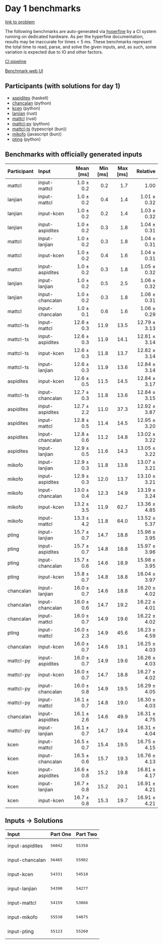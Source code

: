 # Day 1 benchmarks

[link to problem](https://adventofcode.com/2023/day/1)

The following benchmarks are auto-generated via
[hyperfine](https://github.com/sharkdp/hyperfine) by a CI system running on
dedicated hardware. As per the hyperfine documentation, results may be
inaccurate for times < 5 ms. These benchmarks represent the total time to read,
parse, and solve the given inputs, and, as such, some variation is expected due
to IO and other factors.

[CI pipeline](http://ci.papercode.net:8080/teams/main/pipelines/aoc2023)

[Benchmark web UI](https://aoc.ancalagon.black)


## Participants (with solutions for day 1)

- [aspidites](https://github.com/aspidites/aoc2023) (haskell)
- [chancalan](https://github.com/chancalan/aoc2023) (python)
- [kcen](https://github.com/kcen/aoc2023) (python)
- [lanjian](https://github.com/lanjian/aoc-2023) (rust)
- [mattcl](https://github.com/mattcl/aoc2023) (rust)
- [mattcl-py](https://github.com/mattcl/aoc2023-py) (python)
- [mattcl-ts](https://github.com/mattcl/aoc2023-js) (typescript (bun))
- [mikofo](https://github.com/mikofo/advent-of-code-2023) (javascript (bun))
- [pting](https://github.com/pting/aoc2023) (python)


## Benchmarks with officially generated inputs

| Participant | Input | Mean [ms] | Min [ms] | Max [ms] | Relative |
|:---|:---|---:|---:|---:|---:|
| mattcl | input-mattcl | 1.0 ± 0.2 | 0.2 | 1.7 | 1.00 |
| lanjian | input-mattcl | 1.0 ± 0.2 | 0.4 | 1.4 | 1.01 ± 0.32 |
| lanjian | input-kcen | 1.0 ± 0.2 | 0.2 | 1.4 | 1.03 ± 0.32 |
| lanjian | input-aspidites | 1.0 ± 0.2 | 0.3 | 1.8 | 1.04 ± 0.31 |
| mattcl | input-lanjian | 1.0 ± 0.2 | 0.3 | 1.8 | 1.04 ± 0.31 |
| mattcl | input-kcen | 1.0 ± 0.2 | 0.4 | 1.6 | 1.04 ± 0.31 |
| mattcl | input-aspidites | 1.0 ± 0.2 | 0.3 | 1.8 | 1.05 ± 0.32 |
| lanjian | input-lanjian | 1.0 ± 0.2 | 0.5 | 2.5 | 1.06 ± 0.32 |
| lanjian | input-chancalan | 1.0 ± 0.2 | 0.3 | 1.8 | 1.06 ± 0.31 |
| mattcl | input-chancalan | 1.0 ± 0.1 | 0.6 | 1.6 | 1.06 ± 0.29 |
| mattcl-ts | input-mattcl | 12.6 ± 0.3 | 11.9 | 13.5 | 12.79 ± 3.13 |
| mattcl-ts | input-aspidites | 12.6 ± 0.3 | 11.9 | 14.1 | 12.81 ± 3.14 |
| mattcl-ts | input-kcen | 12.6 ± 0.3 | 11.8 | 13.7 | 12.82 ± 3.14 |
| mattcl-ts | input-lanjian | 12.6 ± 0.3 | 11.9 | 13.6 | 12.84 ± 3.14 |
| aspidites | input-kcen | 12.6 ± 0.5 | 11.5 | 14.5 | 12.84 ± 3.17 |
| mattcl-ts | input-chancalan | 12.7 ± 0.3 | 11.8 | 13.6 | 12.84 ± 3.15 |
| aspidites | input-aspidites | 12.7 ± 2.2 | 11.0 | 37.3 | 12.92 ± 3.87 |
| aspidites | input-mattcl | 12.8 ± 0.5 | 11.4 | 14.5 | 12.95 ± 3.20 |
| aspidites | input-chancalan | 12.8 ± 0.6 | 11.2 | 14.8 | 13.02 ± 3.22 |
| aspidites | input-lanjian | 12.9 ± 0.5 | 11.6 | 14.3 | 13.05 ± 3.22 |
| mikofo | input-lanjian | 12.9 ± 0.3 | 11.8 | 13.8 | 13.07 ± 3.21 |
| mikofo | input-aspidites | 12.9 ± 0.3 | 12.0 | 13.7 | 13.10 ± 3.21 |
| mikofo | input-chancalan | 13.0 ± 0.4 | 12.3 | 14.9 | 13.19 ± 3.24 |
| mikofo | input-kcen | 13.2 ± 3.5 | 11.9 | 62.7 | 13.36 ± 4.85 |
| mikofo | input-mattcl | 13.3 ± 4.2 | 11.8 | 64.0 | 13.52 ± 5.37 |
| pting | input-lanjian | 15.7 ± 0.7 | 14.7 | 18.8 | 15.96 ± 3.95 |
| pting | input-aspidites | 15.7 ± 0.7 | 14.8 | 18.8 | 15.97 ± 3.96 |
| pting | input-chancalan | 15.7 ± 0.6 | 14.6 | 18.9 | 15.98 ± 3.95 |
| pting | input-kcen | 15.8 ± 0.7 | 14.8 | 18.8 | 16.04 ± 3.97 |
| chancalan | input-lanjian | 16.0 ± 0.7 | 14.6 | 18.8 | 16.20 ± 4.02 |
| chancalan | input-chancalan | 16.0 ± 0.6 | 14.7 | 19.2 | 16.22 ± 4.01 |
| chancalan | input-mattcl | 16.0 ± 0.7 | 14.9 | 19.6 | 16.22 ± 4.02 |
| pting | input-mattcl | 16.0 ± 2.3 | 14.9 | 45.6 | 16.23 ± 4.59 |
| chancalan | input-kcen | 16.0 ± 0.7 | 14.6 | 19.1 | 16.25 ± 4.03 |
| mattcl-py | input-aspidites | 16.0 ± 0.7 | 14.9 | 19.6 | 16.26 ± 4.03 |
| mattcl-py | input-kcen | 16.0 ± 0.7 | 14.7 | 18.8 | 16.27 ± 4.02 |
| mattcl-py | input-chancalan | 16.0 ± 0.8 | 14.9 | 19.5 | 16.29 ± 4.05 |
| mattcl-py | input-mattcl | 16.1 ± 0.7 | 14.8 | 19.0 | 16.30 ± 4.03 |
| chancalan | input-aspidites | 16.1 ± 2.6 | 14.6 | 49.9 | 16.31 ± 4.75 |
| mattcl-py | input-lanjian | 16.1 ± 0.7 | 14.7 | 19.4 | 16.31 ± 4.04 |
| kcen | input-mattcl | 16.5 ± 0.7 | 15.4 | 19.5 | 16.75 ± 4.15 |
| kcen | input-chancalan | 16.5 ± 0.6 | 15.7 | 19.3 | 16.76 ± 4.13 |
| kcen | input-aspidites | 16.6 ± 0.8 | 15.2 | 19.8 | 16.81 ± 4.17 |
| kcen | input-lanjian | 16.7 ± 0.8 | 15.2 | 20.1 | 16.91 ± 4.21 |
| kcen | input-kcen | 16.7 ± 0.8 | 15.3 | 19.7 | 16.91 ± 4.21 |


## Inputs -> Solutions

| Input | Part One | Part Two |
|:---|:---|:---|
|input-aspidites|<pre>56042</pre>|<pre>55358</pre>|
|input-chancalan|<pre>56465</pre>|<pre>55902</pre>|
|input-kcen|<pre>54331</pre>|<pre>54518</pre>|
|input-lanjian|<pre>54390</pre>|<pre>54277</pre>|
|input-mattcl|<pre>54159</pre>|<pre>53866</pre>|
|input-mikofo|<pre>55538</pre>|<pre>54875</pre>|
|input-pting|<pre>55123</pre>|<pre>55260</pre>|